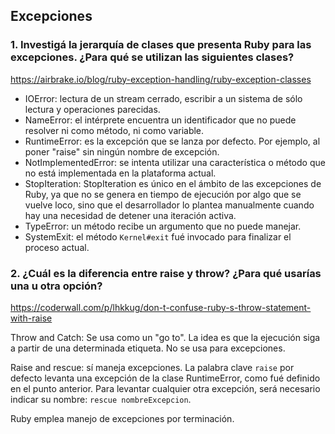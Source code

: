 ## Excepciones

### 1. Investigá la jerarquía de clases que presenta Ruby para las excepciones. ¿Para qué se utilizan las siguientes clases?

https://airbrake.io/blog/ruby-exception-handling/ruby-exception-classes

- IOError: lectura de un stream cerrado, escribir a un sistema de sólo lectura y operaciones parecidas.
- NameError: el intérprete encuentra un identificador que no puede resolver ni como método, ni como variable.
- RuntimeError: es la excepción que se lanza por defecto. Por ejemplo, al poner "raise" sin ningún nombre de excepción.
- NotImplementedError: se intenta utilizar una característica o método que no está implementada en la plataforma actual.
- StopIteration: StopIteration es único en el ámbito de las excepciones de Ruby, ya que no se genera en tiempo de ejecución por algo que se vuelve loco, sino que el desarrollador lo plantea manualmente cuando hay una necesidad de detener una iteración activa.
- TypeError: un método recibe un argumento que no puede manejar.
- SystemExit: el método ` Kernel#exit ` fué invocado para finalizar el proceso actual.

### 2. ¿Cuál es la diferencia entre raise y throw? ¿Para qué usarías una u otra opción?

https://coderwall.com/p/lhkkug/don-t-confuse-ruby-s-throw-statement-with-raise

Throw and Catch: Se usa como un "go to". La idea es que la ejecución siga a partir de una determinada etiqueta. No se usa para excepciones.

Raise and rescue: sí maneja excepciones. La palabra clave ` raise ` por defecto levanta una excepción de la clase RuntimeError, como fué definido en el punto anterior. Para levantar cualquier otra excepción, será necesario indicar su nombre: ` rescue nombreExcepcion `.

Ruby emplea manejo de excepciones por terminación.